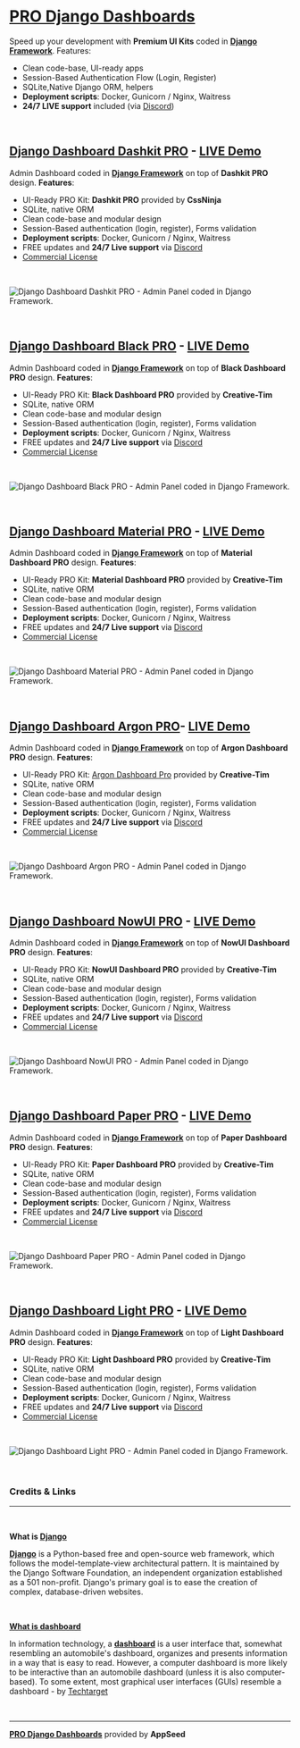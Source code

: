 # [PRO Django Dashboards](https://appseed.us/bundles/django-admin-dashboards-pro) 

Speed up your development with **Premium UI Kits** coded in **[Django Framework](https://www.djangoproject.com/)**. Features: 

- Clean code-base, UI-ready apps
- Session-Based Authentication Flow (Login, Register) 
- SQLite,Native Django ORM, helpers 
- **Deployment scripts**: Docker, Gunicorn / Nginx, Waitress
- **24/7 LIVE support** included (via [Discord](https://discord.gg/fZC6hup))

<br />

## [Django Dashboard Dashkit PRO](https://appseed.us/admin-dashboards/django-dashboard-dashkit-pro) - [LIVE Demo](https://django-dashboard-dashkit-pro.appseed.us/login/)

Admin Dashboard coded in **[Django Framework](https://www.djangoproject.com/)** on top of **Dashkit PRO** design. **Features**:

- UI-Ready PRO Kit: **Dashkit PRO** provided by **CssNinja**
- SQLite, native ORM
- Clean code-base and modular design
- Session-Based authentication (login, register), Forms validation
- **Deployment scripts**: Docker, Gunicorn / Nginx, Waitress
- FREE updates and **24/7 Live support** via [Discord](https://discord.gg/fZC6hup)
- [Commercial License](./LICENSE.md)

<br />

![Django Dashboard Dashkit PRO - Admin Panel coded in Django Framework.](https://raw.githubusercontent.com/app-generator/static/master/products/django-dashboard-dashkit-pro-screen.png)

<br />

## [Django Dashboard Black PRO](https://appseed.us/admin-dashboards/django-dashboard-black-pro) - [LIVE Demo](https://django-dashboard-black-pro.appseed.us/login/)

Admin Dashboard coded in **[Django Framework](https://www.djangoproject.com/)** on top of **Black Dashboard PRO** design. **Features**:

- UI-Ready PRO Kit: **Black Dashboard PRO** provided by **Creative-Tim**
- SQLite, native ORM
- Clean code-base and modular design
- Session-Based authentication (login, register), Forms validation
- **Deployment scripts**: Docker, Gunicorn / Nginx, Waitress
- FREE updates and **24/7 Live support** via [Discord](https://discord.gg/fZC6hup)
- [Commercial License](./LICENSE.md)

<br />

![Django Dashboard Black PRO - Admin Panel coded in Django Framework.](https://raw.githubusercontent.com/app-generator/static/master/products/django-dashboard-black-pro-screen.png)

<br />

## [Django Dashboard Material PRO](https://appseed.us/admin-dashboards/django-dashboard-material-pro) - [LIVE Demo](https://django-dashboard-material-pro.appseed.us/login/)

Admin Dashboard coded in **[Django Framework](https://www.djangoproject.com/)** on top of **Material Dashboard PRO** design. **Features**:

- UI-Ready PRO Kit: **Material Dashboard PRO** provided by **Creative-Tim**
- SQLite, native ORM
- Clean code-base and modular design
- Session-Based authentication (login, register), Forms validation
- **Deployment scripts**: Docker, Gunicorn / Nginx, Waitress
- FREE updates and **24/7 Live support** via [Discord](https://discord.gg/fZC6hup)
- [Commercial License](./LICENSE.md)

<br />

![Django Dashboard Material PRO - Admin Panel coded in Django Framework.](https://raw.githubusercontent.com/app-generator/static/master/products/django-dashboard-material-pro-screen.png)

<br />

## [Django Dashboard Argon PRO](https://appseed.us/admin-dashboards/django-dashboard-argon-pro)- [LIVE Demo](https://django-dashboard-argon-pro.appseed.us/login/)

Admin Dashboard coded in **[Django Framework](https://www.djangoproject.com/)** on top of **Argon Dashboard PRO** design. **Features**:

- UI-Ready PRO Kit: [Argon Dashboard Pro](https://www.creative-tim.com/product/material-dashboard-pro) provided by **Creative-Tim**
- SQLite, native ORM
- Clean code-base and modular design
- Session-Based authentication (login, register), Forms validation
- **Deployment scripts**: Docker, Gunicorn / Nginx, Waitress
- FREE updates and **24/7 Live support** via [Discord](https://discord.gg/fZC6hup)
- [Commercial License](./LICENSE.md)

<br />

![Django Dashboard Argon PRO - Admin Panel coded in Django Framework.](https://raw.githubusercontent.com/app-generator/static/master/products/django-dashboard-argon-pro-screen.png)

<br />

## [Django Dashboard NowUI PRO](https://appseed.us/admin-dashboards/django-dashboard-nowui-pro) - [LIVE Demo](https://django-dashboard-nowui-pro.appseed.us/login/)

Admin Dashboard coded in **[Django Framework](https://www.djangoproject.com/)** on top of **NowUI Dashboard PRO** design. **Features**:

- UI-Ready PRO Kit: **NowUI Dashboard PRO** provided by **Creative-Tim**
- SQLite, native ORM
- Clean code-base and modular design
- Session-Based authentication (login, register), Forms validation
- **Deployment scripts**: Docker, Gunicorn / Nginx, Waitress
- FREE updates and **24/7 Live support** via [Discord](https://discord.gg/fZC6hup)
- [Commercial License](./LICENSE.md)

<br />

![Django Dashboard NowUI PRO - Admin Panel coded in Django Framework.](https://raw.githubusercontent.com/app-generator/static/master/products/django-dashboard-nowui-pro-screen.png)

<br />

## [Django Dashboard Paper PRO](https://appseed.us/admin-dashboards/django-dashboard-paper-pro) - [LIVE Demo](https://django-dashboard-paper-pro.appseed.us/login/)

Admin Dashboard coded in **[Django Framework](https://www.djangoproject.com/)** on top of **Paper Dashboard PRO** design. **Features**:

- UI-Ready PRO Kit: **Paper Dashboard PRO** provided by **Creative-Tim**
- SQLite, native ORM
- Clean code-base and modular design
- Session-Based authentication (login, register), Forms validation
- **Deployment scripts**: Docker, Gunicorn / Nginx, Waitress
- FREE updates and **24/7 Live support** via [Discord](https://discord.gg/fZC6hup)
- [Commercial License](./LICENSE.md)

<br />

![Django Dashboard Paper PRO - Admin Panel coded in Django Framework.](https://raw.githubusercontent.com/app-generator/static/master/products/django-dashboard-paper-pro-screen.png)

<br />

## [Django Dashboard Light PRO](https://appseed.us/admin-dashboards/django-dashboard-light-pro) - [LIVE Demo](https://django-dashboard-light-pro.appseed.us/login/)

Admin Dashboard coded in **[Django Framework](https://www.djangoproject.com/)** on top of **Light Dashboard PRO** design. **Features**:

- UI-Ready PRO Kit: **Light Dashboard PRO** provided by **Creative-Tim**
- SQLite, native ORM
- Clean code-base and modular design
- Session-Based authentication (login, register), Forms validation
- **Deployment scripts**: Docker, Gunicorn / Nginx, Waitress
- FREE updates and **24/7 Live support** via [Discord](https://discord.gg/fZC6hup)
- [Commercial License](./LICENSE.md)

<br />

![Django Dashboard Light PRO - Admin Panel coded in Django Framework.](https://raw.githubusercontent.com/app-generator/static/master/products/django-dashboard-light-pro-screen.png)

<br />

### Credits & Links
---

<br />

**What is [Django](https://www.djangoproject.com/)**

**[Django](https://www.djangoproject.com/)** is a Python-based free and open-source web framework, which follows the model-template-view architectural pattern. It is maintained by the Django Software Foundation, an independent organization established as a 501 non-profit. Django's primary goal is to ease the creation of complex, database-driven websites.

<br />

**[What is dashboard](https://en.wikipedia.org/wiki/Dashboard_(business))**

In information technology, a **[dashboard](https://en.wikipedia.org/wiki/Dashboard_(business))** is a user interface that, somewhat resembling an automobile's dashboard, organizes and presents information in a way that is easy to read. However, a computer dashboard is more likely to be interactive than an automobile dashboard (unless it is also computer-based). To some extent, most graphical user interfaces (GUIs) resemble a dashboard - by [Techtarget](https://searchcio.techtarget.com/definition/dashboard) 

<br />

--- 
**[PRO Django Dashboards](https://appseed.us/bundles/django-admin-dashboards-pro)** provided by **AppSeed**
